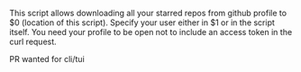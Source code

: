 This script allows downloading all your starred repos from github profile to $0 (location of this script). 
Specify your user either in $1 or in the script itself. 
You need your profile to be open not to include an access token in the curl request. 

PR wanted for cli/tui